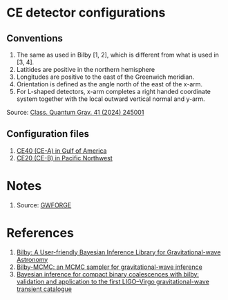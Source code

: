 # CE detector configurations


## Conventions

1. The same as used in Bilby [1, 2], which is different from what is used in [3, 4].
1. Latitides are positive in the northern hemisphere
1. Longitudes are positive to the east of the Greenwich meridian.
1. Orientation is defined as the angle north of the east of the x-arm.
1. For L-shaped detectors, x-arm completes a right handed coordinate system together with the local outward vertical normal and y-arm.

Source: [Class. Quantum Grav. 41 (2024) 245001](https://iopscience.iop.org/article/10.1088/1361-6382/ad7b99/pdf)

## Configuration files
1. [CE40 (CE-A) in Gulf of America](detector_configurations/bilby/CE40.ifo)
1. [CE20 (CE-B) in Pacific Northwest](detector_configurations/bilby/CE20.ifo)


# Notes
1. Source: [GWFORGE](https://github.com/koustavchandra/gwforge/tree/587b0db7bf1a37d0f1f96e7c4700ac74455efbc3/GWForge/ifo/ifos)


# References 

1. [Bilby: A User-friendly Bayesian Inference Library for Gravitational-wave Astronomy](https://iopscience.iop.org/article/10.3847/1538-4365/ab06fc)
2. [Bilby-MCMC: an MCMC sampler for gravitational-wave inference](https://academic.oup.com/mnras/article/507/2/2037/6342127)
3. [Bayesian inference for compact binary coalescences with bilby: validation and application to the first LIGO–Virgo gravitational-wave transient catalogue](https://academic.oup.com/mnras/article/499/3/3295/5909620)



